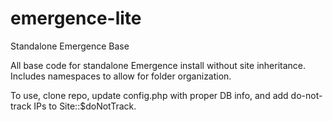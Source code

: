 emergence-lite
=========

Standalone Emergence Base

All base code for standalone Emergence install without site inheritance.  Includes namespaces to allow for folder organization.

To use, clone repo, update config.php with proper DB info, and add do-not-track IPs to Site::$doNotTrack.  
